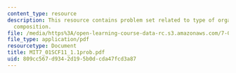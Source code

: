 ```yaml
---
content_type: resource
description: This resource contains problem set related to type of organisms, cell
  composition.
file: /media/https%3A/open-learning-course-data-rc.s3.amazonaws.com/7-01sc-fundamentals-of-biology-fall-2011/809cc567d9342d195b0dcda47fcd3a87_MIT7_01SCF11_1.1prob.pdf
file_type: application/pdf
resourcetype: Document
title: MIT7_01SCF11_1.1prob.pdf
uid: 809cc567-d934-2d19-5b0d-cda47fcd3a87
---
```

